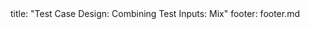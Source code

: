 <frontmatter>
title: "Test Case Design: Combining Test Inputs: Mix"
footer: footer.md
</frontmatter>

<include src="navbar.md" boilerplate />

<include src="unit-inPage-asFlat.md" boilerplate />